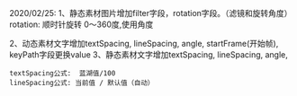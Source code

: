 2020/02/25:
1、静态素材图片增加filter字段，rotation字段。（滤镜和旋转角度）
	rotation: 顺时针旋转 0～360度,使用角度

2、动态素材文字增加textSpacing, lineSpacing, angle, startFrame(开始帧), keyPath字段更换value
3、静态素材文字增加textSpacing, lineSpacing, angle, 

	textSpacing公式:	蓝湖值/100
	lineSpacing公式: 当前值 / 默认值（自动）
